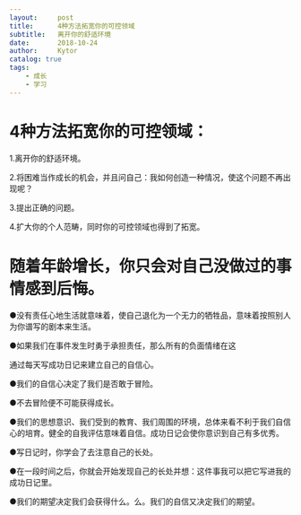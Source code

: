 ```yaml
---
layout:     post
title:      4种方法拓宽你的可控领域
subtitle:   离开你的舒适环境
date:       2018-10-24
author:     Kytor
catalog: true
tags:
    - 成长
    - 学习
---
```

# 4种方法拓宽你的可控领域：

1.离开你的舒适环境。

2.将困难当作成长的机会，并且问自己：我如何创造一种情况，使这个问题不再出现呢？

3.提出正确的问题。

4.扩大你的个人范畴，同时你的可控领域也得到了拓宽。

# 随着年龄增长，你只会对自己没做过的事情感到后悔。

●没有责任心地生活就意味着，使自己退化为一个无力的牺牲品，意味着按照别人为你谱写的剧本来生活。

●如果我们在事件发生时勇于承担责任，那么所有的负面情绪在这

通过每天写成功日记来建立自己的自信心。

●我们的自信心决定了我们是否敢于冒险。

●不去冒险便不可能获得成长。

●我们的思想意识、我们受到的教育、我们周围的环境，总体来看不利于我们自信心的培育。健全的自我评估意味着自信。成功日记会使你意识到自己有多优秀。

●写日记时，你学会了去注意自己的长处。

●在一段时间之后，你就会开始发现自己的长处并想：这件事我可以把它写进我的成功日记里。

●我们的期望决定我们会获得什么。么。我们的自信又决定我们的期望。

